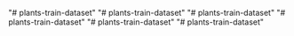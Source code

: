 "# plants-train-dataset" 
"# plants-train-dataset" 
"# plants-train-dataset" 
"# plants-train-dataset" 
"# plants-train-dataset" 
"# plants-train-dataset" 
